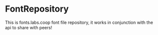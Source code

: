 # FontRepository
This is fonts.labs.coop font file repository, it works in conjunction with the api to share with peers!
